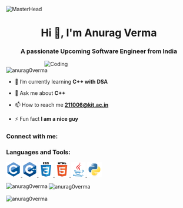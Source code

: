 ![MasterHead](https://mir-s3-cdn-cf.behance.net/project_modules/max_1200/79731568097599.5b50bca477735.jpg)
<h1 align="center">Hi 👋, I'm Anurag Verma</h1>
<h3 align="center">A passionate Upcoming Software Engineer from India</h3>
<img align="right" alt="Coding" Width="400" src="https://c.tenor.com/VvYRglhVQEMAAAAd/robot-hi.gif">

<p align="left"> <img src="https://komarev.com/ghpvc/?username=anurag0verma&label=Profile%20views&color=0e75b6&style=flat" alt="anurag0verma" /> </p>

- 🌱 I’m currently learning **C++ with DSA**

- 💬 Ask me about **C++**

- 📫 How to reach me **211006@kit.ac.in**

- ⚡ Fun fact **I am a nice guy**

<h3 align="left">Connect with me:</h3>
<p align="left">
</p>

<h3 align="left">Languages and Tools:</h3>
<p align="left"> <a href="https://www.cprogramming.com/" target="_blank" rel="noreferrer"> <img src="https://raw.githubusercontent.com/devicons/devicon/master/icons/c/c-original.svg" alt="c" width="40" height="40"/> </a> <a href="https://www.w3schools.com/cpp/" target="_blank" rel="noreferrer"> <img src="https://raw.githubusercontent.com/devicons/devicon/master/icons/cplusplus/cplusplus-original.svg" alt="cplusplus" width="40" height="40"/> </a> <a href="https://www.w3schools.com/css/" target="_blank" rel="noreferrer"> <img src="https://raw.githubusercontent.com/devicons/devicon/master/icons/css3/css3-original-wordmark.svg" alt="css3" width="40" height="40"/> </a> <a href="https://www.w3.org/html/" target="_blank" rel="noreferrer"> <img src="https://raw.githubusercontent.com/devicons/devicon/master/icons/html5/html5-original-wordmark.svg" alt="html5" width="40" height="40"/> </a> <a href="https://www.java.com" target="_blank" rel="noreferrer"> <img src="https://raw.githubusercontent.com/devicons/devicon/master/icons/java/java-original.svg" alt="java" width="40" height="40"/> </a> <a href="https://www.python.org" target="_blank" rel="noreferrer"> <img src="https://raw.githubusercontent.com/devicons/devicon/master/icons/python/python-original.svg" alt="python" width="40" height="40"/> </a> </p>

<p><img align="left" src="https://github-readme-stats.vercel.app/api/top-langs?username=anurag0verma&show_icons=true&locale=en&layout=compact" alt="anurag0verma" /></p>

<p>&nbsp;<img align="center" src="https://github-readme-stats.vercel.app/api?username=anurag0verma&show_icons=true&locale=en" alt="anurag0verma" /></p>

<p><img align="center" src="https://github-readme-streak-stats.herokuapp.com/?user=anurag0verma&" alt="anurag0verma" /></p>
